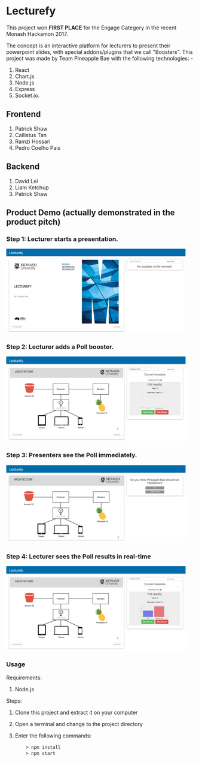 # Lecturefy

This project won <strong>FIRST PLACE</strong> for the Engage Category in the recent Monash Hackamon 2017.


The concept is an interactive platform for lecturers to present their powerpoint slides, with special addons/plugins that we call "Boosters". This project was made by Team Pineapple Bae with the following technologies: -
1. React
2. Chart.js
3. Node.js
4. Express 
5. Socket.io.


## Frontend
1. Patrick Shaw
2. Callistus Tan
3. Ramzi Hossari
4. Pedro Coelho Pais

## Backend
1. David Lei
2. Liam Ketchup
3. Patrick Shaw



## Product Demo (actually demonstrated in the product pitch)

### Step 1: Lecturer starts a presentation.
<img src="/screenshots/screenshot1.png" width="480">


### Step 2: Lecturer adds a Poll booster.
<img src="/screenshots/screenshot2.png" width="480">


### Step 3: Presenters see the Poll immediately.
<img src="/screenshots/screenshot3.png" width="480">


### Step 4: Lecturer sees the Poll results in real-time
<img src="/screenshots/screenshot4.png" width="480">


### Usage ###

Requirements:

1. Node.js

Steps:

1. Clone this project and extract it on your computer
2. Open a terminal and change to the project directory
3. Enter the following commands:

	```
		> npm install
		> npm start
	```
